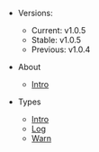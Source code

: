 - Versions:
    - Current: v1.0.5
    - Stable: v1.0.5
    - Previous: v1.0.4

- About
    - [Intro](/about/index)
- Types
    - [Intro](/types/intro)
    - [Log](/types/log)
    - [Warn](/types/warn)  
